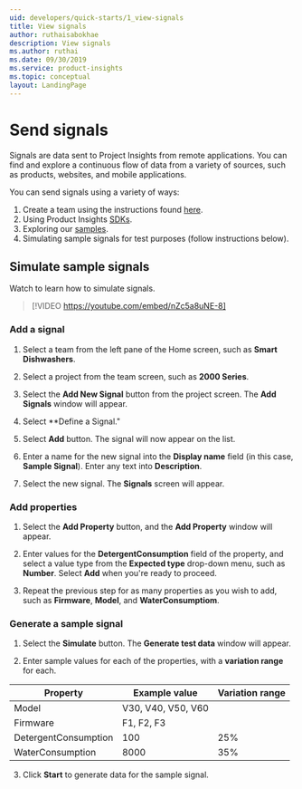 ```yaml
---
uid: developers/quick-starts/1_view-signals
title: View signals
author: ruthaisabokhae
description: View signals
ms.author: ruthai
ms.date: 09/30/2019
ms.service: product-insights
ms.topic: conceptual
layout: LandingPage
---
```


# Send signals 

Signals are data sent to Project Insights from remote applications. You can find and explore a continuous flow of data from a variety of sources, such as products, websites, and mobile applications.    

You can send signals using a variety of ways:  

1. Create a team using the instructions found [here](https://docs.microsoft.com/en-us/dynamics365/product-insights/developers/quick-starts/create-a-team).
1. Using Product Insights [SDKs](https://review.docs.microsoft.com/en-us/dynamics365/product-insights/developers/dev-resources/?branch=master).  
1. Exploring our [samples](www.microsoft.com).  
1. Simulating sample signals for test purposes (follow instructions below).  


## Simulate sample signals

Watch to learn how to simulate signals. 

>[!VIDEO https://youtube.com/embed/nZc5a8uNE-8]


### Add a signal

1. Select a team from the left pane of the Home screen, such as **Smart Dishwashers**.

1. Select a project from the team screen, such as **2000 Series**.

1. Select the **Add New Signal** button from the project screen. The **Add Signals** window will appear.

1. Select **Define a Signal."

1. Select **Add** button. The signal will now appear on the list.

1. Enter a name for the new signal into the **Display name** field (in this case, **Sample Signal**). Enter any text into **Description**. 

1. Select the new signal. The **Signals** screen will appear.

### Add properties

1. Select the **Add Property** button, and the **Add Property** window will appear. 

1. Enter values for the **DetergentConsumption** field of the property, and select a value type from the **Expected type** drop-down menu, such as **Number**. Select **Add** when you're ready to proceed. 

1. Repeat the previous step for as many properties as you wish to add, such as **Firmware**, **Model**, and **WaterConsumptiom**.

### Generate a sample signal

1. Select the **Simulate** button. The **Generate test data** window will appear.

2. Enter sample values for each of the properties, with a **variation range** for each.

|Property|Example value|Variation range|
|--------|-------------|---------------|
|Model|V30, V40, V50, V60|
|Firmware|F1, F2, F3|
|DetergentConsumption|100|25%|
|WaterConsumption|8000|35%|


3. Click **Start** to generate data for the sample signal.
